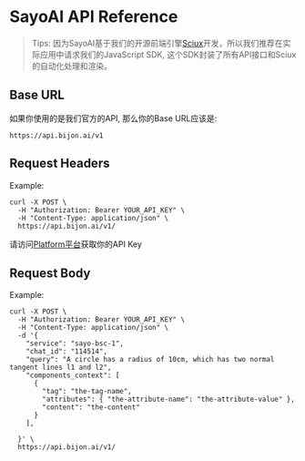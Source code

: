 # SayoAI API Reference

> Tips: 因为SayoAI基于我们的开源前端引擎[Sciux](https://sciux.dev)开发，所以我们推荐在实际应用中请求我们的JavaScript SDK, 这个SDK封装了所有API接口和Sciux的自动化处理和渲染。

## Base URL

如果你使用的是我们官方的API, 那么你的Base URL应该是:

```
https://api.bijon.ai/v1
```

## Request Headers

Example:

```shell
curl -X POST \
  -H "Authorization: Bearer YOUR_API_KEY" \
  -H "Content-Type: application/json" \
  https://api.bijon.ai/v1/
```

请访问[Platform平台](https://platform.bijon.ai)获取你的API Key

## Request Body

Example:

```shell
curl -X POST \
  -H "Authorization: Bearer YOUR_API_KEY" \
  -H "Content-Type: application/json" \
  -d '{
    "service": "sayo-bsc-1",
    "chat_id": "114514",
    "query": "A circle has a radius of 10cm, which has two normal tangent lines l1 and l2",
    "components_context": [
      {
        "tag": "the-tag-name",
        "attributes": { "the-attribute-name": "the-attribute-value" },
        "content": "the-content"
      }
    ],
    
  }' \
  https://api.bijon.ai/v1/
```

